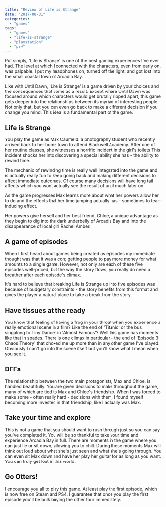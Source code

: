 ```yaml
---
title: "Review of Life is Strange"
date: "2017-08-31"
categories: 
  - "games"
tags: 
  - "games"
  - "life-is-strange"
  - "playstation"
  - "ps4"
---
```


Put simply, 'Life is Strange' is one of the best gaming experiences I've ever had. The level at which I connected with the characters, even from early on, was palpable. I put my headphones on, turned off the light, and got lost into the small coastal town of Arcadia Bay.

Like with Until Dawn, 'Life is Strange' is a game driven by your choices and the consequences that come as a result. Except where Until Dawn was focused around which characters would get brutally ripped apart, this game gets deeper into the relationships between its myriad of interesting people. Not only that, but you can even go back to make a different decision if you change you mind. This idea is a fundamental part of the game.

## Life is Strange

You play the game as Max Caulfield: a photography student who recently arrived back to her home town to attend Blackwell Academy. After one of her routine classes, she witnesses a horrific incident in the girl's toilets This incident shocks her into discovering a special ability she has - the ability to rewind time.

The mechanic of rewinding time is really well integrated into the game and is actually really fun to keep going back and making different decisions to affect immediate outcomes. Of course many decisions will have long tail affects which you wont actually see the result of until much later on.

As the game progresses Max learns more about what her powers allow her to do and the effects that her time jumping actually has - sometimes to tear-inducing effect.

Her powers give herself and her best friend, Chloe, a unique advantage as they begin to dig into the dark underbelly of Arcadia Bay and into the disappearance of local girl Rachel Amber.

## A game of episodes

When I first heard about games being created as episodes my immediate thought was that it was a con; getting people to pay more money for what amounts to a single game. However, not only are each of these five episodes well-priced, but the way the story flows, you really do need a breather after each episode's climax.

It's hard to believe that breaking Life is Strange up into five episodes was because of budgetary constraints - the story benefits from this format and gives the player a natural place to take a break from the story.

## Have tissues at the ready

You know that feeling of having a frog in your throat when you experience a really emotional scene in a film? Like the end of 'Titanic' or the bus singalong to Tiny Dancer in 'Almost Famous'? Well this game has moments like that in spades. There is one climax in particular - the end of 'Episode 3: Chaos Theory' that choked me up more than in any other game I've played. Obviously I can't go into the scene itself but you'll know what I mean when you see it.

## BFFs

The relationship between the two main protagonists, Max and Chloe, is handled beautifully. You are given decisions to make throughout the game, many of which are tied to Max and Chloe's friendship. When I was forced to make some - often really hard - decisions with them, I found myself becoming more invested in that friendship, like I actually was Max.

## Take your time and explore

This is not a game that you should want to rush through just so you can say you've completed it. You will be so thankful to take your time and experience Arcadia Bay in full. There are moments in the game where you can just lie or sit down, allowing you to chill. During these moments Max will think out loud about what she's just seen and what she's going through. You can even sit Max down and have her play her guitar for as long as you want. You can truly get lost in this world.

## Go Otters!

I encourage you all to play this game. At least play the first episode, which is now free on Steam and PS4. I guarantee that once you play the first episode you'll be bulk buying the other four immediately.
